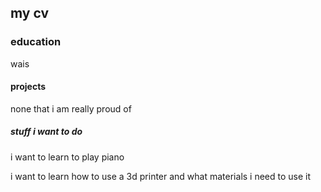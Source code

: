 ## my cv

### education 
wais

#### projects
none that i am really proud of

##### stuff i want to do
i want to learn to play piano 


i want to learn how to use a 3d printer and what materials i need to use it
